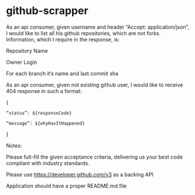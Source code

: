 # github-scrapper

As an api consumer, given username and header “Accept: application/json”, I would like to list all his github repositories, which are not forks. Information, which I require in the response, is:


Repository Name

Owner Login

For each branch it’s name and last commit sha

 

As an api consumer, given not existing github user, I would like to receive 404 response in such a format:

{

    “status”: ${responseCode}
    
    “message”: ${whyHasItHappened}
    
}

Notes:

Please full-fill the given acceptance criteria, delivering us your best code compliant with industry standards.

Please use https://developer.github.com/v3 as a backing API

Application should have a proper README.md file
